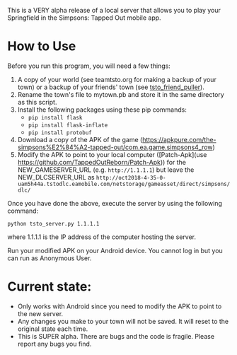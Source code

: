 This is a VERY alpha release of a local server that allows you to play your Springfield in the Simpsons: Tapped Out mobile app. 

# How to Use
Before you run this program, you will need a few things:

1) A copy of your world (see teamtsto.org for making a backup of your town) or a backup of your friends' town (see [tsto_friend_puller](https://github.com/tjac/tsto_friend_puller)).
2) Rename the town's file to mytown.pb and store it in the same directory as this script.
3) Install the following packages using these pip commands:
   - ```pip install flask```
   - ```pip install flask-inflate```
   - ```pip install protobuf```
4) Download a copy of the APK of the game (https://apkpure.com/the-simpsons%E2%84%A2-tapped-out/com.ea.game.simpsons4_row)
5) Modify the APK to point to your local computer ([Patch-Apk](use https://github.com/TappedOutReborn/Patch-Apk)) for the NEW_GAMESERVER_URL (e.g. ```http://1.1.1.1```) but leave the NEW_DLCSERVER_URL as ```http://oct2018-4-35-0-uam5h44a.tstodlc.eamobile.com/netstorage/gameasset/direct/simpsons/dlc/```

Once you have done the above, execute the server by using the following command:

```python tsto_server.py 1.1.1.1 ```

where 1.1.1.1 is the IP address of the computer hosting the server.

Run your modified APK on your Android device. You cannot log in but you can run as Anonymous User.

# Current state:
* Only works with Android since you need to modify the APK to point to the new server.
* Any changes you make to your town will not be saved. It will reset to the original state each time.
* This is SUPER alpha. There are bugs and the code is fragile. Please report any bugs you find.
  
